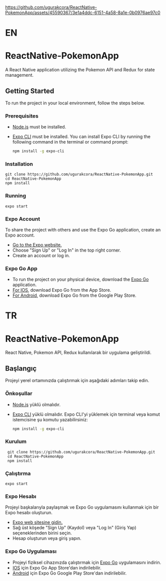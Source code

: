 https://github.com/ugurakcora/ReactNative-PokemonApp/assets/45590367/3e1a4ddc-6151-4a58-8a1e-0b0976ae97c0

# EN

# ReactNative-PokemonApp




A React Native application utilizing the Pokemon API and Redux for state management.

## Getting Started

To run the project in your local environment, follow the steps below.

### Prerequisites

- [Node.js](https://nodejs.org/) must be installed.
- [Expo CLI](https://docs.expo.dev/get-started/installation/) must be installed. You can install Expo CLI by running the following command in the terminal or command prompt:

  ```bash
  npm install -g expo-cli
  ```

### Installation

    git clone https://github.com/ugurakcora/ReactNative-PokemonApp.git
    cd ReactNative-PokemonApp
    npm install

### Running

    expo start

### Expo Account

To share the project with others and use the Expo Go application, create an Expo account.

- [Go to the Expo website.](https://expo.dev/)
- Choose "Sign Up" or "Log In" in the top right corner.
- Create an account or log in.

### Expo Go App

- To run the project on your physical device, download the [Expo Go](https://expo.dev/client) application.
- [For IOS](https://apps.apple.com/us/app/expo-go/id982107779), download Expo Go from the App Store.
- [For Android](https://play.google.com/store/apps/details?id=host.exp.exponent&pli=1), download Expo Go from the Google Play Store.

# TR

# ReactNative-PokemonApp

React Native, Pokemon API, Redux kullanılarak bir uygulama geliştirildi.

## Başlangıç

Projeyi yerel ortamınızda çalıştırmak için aşağıdaki adımları takip edin.

### Önkoşullar

- [Node.js](https://nodejs.org/) yüklü olmalıdır.
- [Expo CLI](https://docs.expo.dev/get-started/installation/) yüklü olmalıdır. Expo CLI'yi yüklemek için terminal veya komut istemcisine şu komutu yazabilirsiniz:

  ```bash
  npm install -g expo-cli
  ```

### Kurulum

     git clone https://github.com/ugurakcora/ReactNative-PokemonApp.git
     cd ReactNative-PokemonApp
     npm install

### Çalıştırma

    expo start

### Expo Hesabı

Projeyi başkalarıyla paylaşmak ve Expo Go uygulamasını kullanmak için bir Expo hesabı oluşturun.

- [Expo web sitesine gidin.](https://expo.dev/)
- Sağ üst köşede "Sign Up" (Kaydol) veya "Log In" (Giriş Yap) seçeneklerinden birini seçin.
- Hesap oluşturun veya giriş yapın.

### Expo Go Uygulaması

- Projeyi fiziksel cihazınızda çalıştırmak için [Expo Go](https://expo.dev/client) uygulamasını indirin.
- [IOS](https://apps.apple.com/us/app/expo-go/id982107779) için Expo Go App Store'dan indirilebilir.
- [Android](https://play.google.com/store/apps/details?id=host.exp.exponent&pli=1) için Expo Go Google Play Store'dan indirilebilir.
